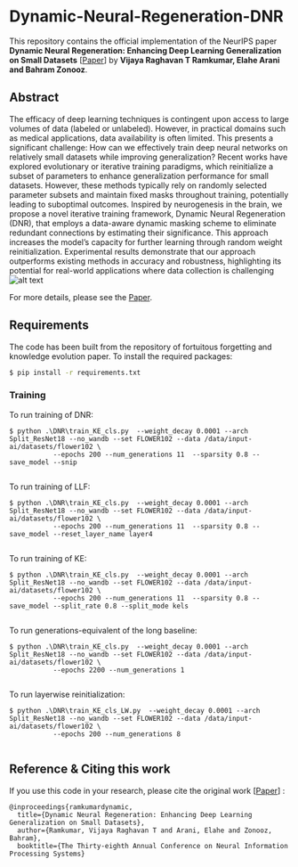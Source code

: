 # Dynamic-Neural-Regeneration-DNR

This repository contains the official implementation of the NeurIPS paper **Dynamic Neural Regeneration: Enhancing Deep Learning Generalization on Small Datasets** [[Paper](https://openreview.net/pdf?id=qCpCy0EQAJ)] by **Vijaya Raghavan T Ramkumar, Elahe Arani and Bahram Zonooz**. 

## Abstract
The efficacy of deep learning techniques is contingent upon access to large volumes
of data (labeled or unlabeled). However, in practical domains such as medical
applications, data availability is often limited. This presents a significant challenge:
How can we effectively train deep neural networks on relatively small datasets
while improving generalization? Recent works have explored evolutionary or
iterative training paradigms, which reinitialize a subset of parameters to enhance
generalization performance for small datasets. However, these methods typically
rely on randomly selected parameter subsets and maintain fixed masks throughout
training, potentially leading to suboptimal outcomes. Inspired by neurogenesis in
the brain, we propose a novel iterative training framework, Dynamic Neural Regeneration (DNR), that employs a data-aware dynamic masking scheme to eliminate
redundant connections by estimating their significance. This approach increases
the model’s capacity for further learning through random weight reinitialization.
Experimental results demonstrate that our approach outperforms existing methods
in accuracy and robustness, highlighting its potential for real-world applications
where data collection is challenging
![alt text](https://github.com/NeurAI-Lab/Dynamic-Neural-Regeneration/blob/main/DNR/method_DNR.png) 

For more details, please see the [Paper](https://openreview.net/pdf?id=qCpCy0EQAJ).

## Requirements

The code has been built from the repository of fortuitous forgetting and knowledge evolution paper. To install the required packages: 
```bash
$ pip install -r requirements.txt
```


### Training 

To run training of DNR:

```
$ python .\DNR\train_KE_cls.py  --weight_decay 0.0001 --arch Split_ResNet18 --no_wandb --set FLOWER102 --data /data/input-ai/datasets/flower102 \
           --epochs 200 --num_generations 11  --sparsity 0.8 --save_model --snip
          
```


To run training of LLF: 

```
$ python .\DNR\train_KE_cls.py  --weight_decay 0.0001 --arch Split_ResNet18 --no_wandb --set FLOWER102 --data /data/input-ai/datasets/flower102 \
           --epochs 200 --num_generations 11  --sparsity 0.8 --save_model --reset_layer_name layer4
          
```
To run training of KE:

```
$ python .\DNR\train_KE_cls.py  --weight_decay 0.0001 --arch Split_ResNet18 --no_wandb --set FLOWER102 --data /data/input-ai/datasets/flower102 \
           --epochs 200 --num_generations 11  --sparsity 0.8 --save_model --split_rate 0.8 --split_mode kels
          
```

To run generations-equivalent of the long baseline:


```
$ python .\DNR\train_KE_cls.py  --weight_decay 0.0001 --arch Split_ResNet18 --no_wandb --set FLOWER102 --data /data/input-ai/datasets/flower102 \
           --epochs 2200 --num_generations 1  
          
```

To run layerwise reinitialization:


```
$ python .\DNR\train_KE_cls_LW.py  --weight_decay 0.0001 --arch Split_ResNet18 --no_wandb --set FLOWER102 --data /data/input-ai/datasets/flower102 \
           --epochs 200 --num_generations 8  
          
```



## Reference & Citing this work

If you use this code in your research, please cite the original work [[Paper](https://openreview.net/pdf?id=qCpCy0EQAJ)] :

```
@inproceedings{ramkumardynamic,
  title={Dynamic Neural Regeneration: Enhancing Deep Learning Generalization on Small Datasets},
  author={Ramkumar, Vijaya Raghavan T and Arani, Elahe and Zonooz, Bahram},
  booktitle={The Thirty-eighth Annual Conference on Neural Information Processing Systems}


```


